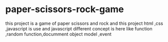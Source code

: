 ﻿# paper-scissors-rock-game

 this project is a game of paper scissors and rock and this project html ,css ,javascript is use and javascript different concept is here like function ,random function,documment object model ,event 
